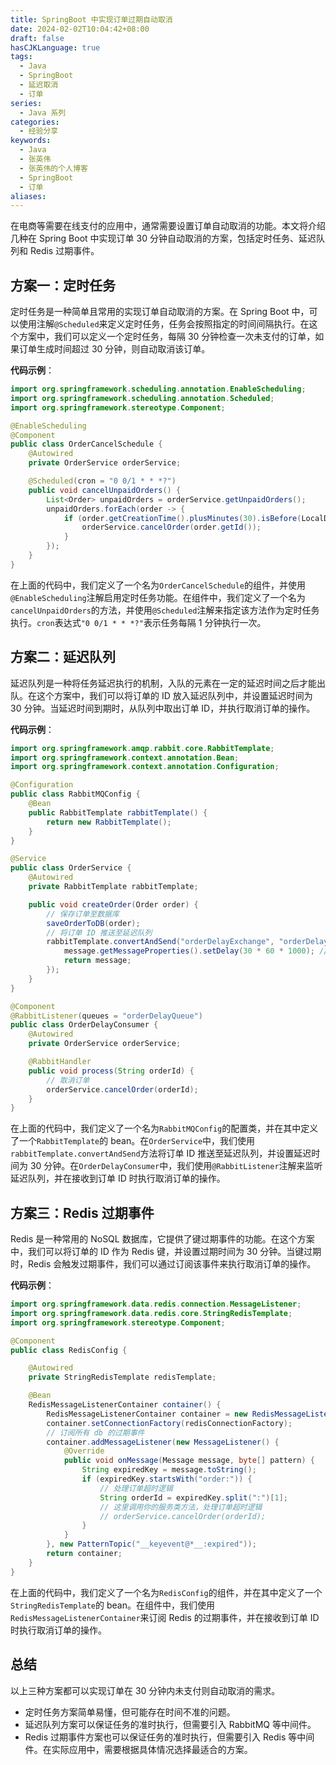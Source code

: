 ```yaml
---
title: SpringBoot 中实现订单过期自动取消
date: 2024-02-02T10:04:42+08:00
draft: false
hasCJKLanguage: true
tags:
  - Java
  - SpringBoot
  - 延迟取消
  - 订单
series:
  - Java 系列
categories:
  - 经验分享
keywords:
  - Java
  - 张英伟
  - 张英伟的个人博客
  - SpringBoot
  - 订单
aliases:
---
```


在电商等需要在线支付的应用中，通常需要设置订单自动取消的功能。本文将介绍几种在 Spring Boot 中实现订单 30 分钟自动取消的方案，包括定时任务、延迟队列和 Redis 过期事件。

<!-- more -->

## 方案一：定时任务

定时任务是一种简单且常用的实现订单自动取消的方案。在 Spring Boot 中，可以使用注解`@Scheduled`来定义定时任务，任务会按照指定的时间间隔执行。在这个方案中，我们可以定义一个定时任务，每隔 30 分钟检查一次未支付的订单，如果订单生成时间超过 30 分钟，则自动取消该订单。

**代码示例**：

```java
import org.springframework.scheduling.annotation.EnableScheduling;
import org.springframework.scheduling.annotation.Scheduled;
import org.springframework.stereotype.Component;

@EnableScheduling
@Component
public class OrderCancelSchedule {
    @Autowired
    private OrderService orderService;

    @Scheduled(cron = "0 0/1 * * *?")
    public void cancelUnpaidOrders() {
        List<Order> unpaidOrders = orderService.getUnpaidOrders();
        unpaidOrders.forEach(order -> {
            if (order.getCreationTime().plusMinutes(30).isBefore(LocalDateTime.now())) {
                orderService.cancelOrder(order.getId());
            }
        });
    }
}
```

在上面的代码中，我们定义了一个名为`OrderCancelSchedule`的组件，并使用`@EnableScheduling`注解启用定时任务功能。在组件中，我们定义了一个名为`cancelUnpaidOrders`的方法，并使用`@Scheduled`注解来指定该方法作为定时任务执行。`cron`表达式`"0 0/1 * * *?"`表示任务每隔 1 分钟执行一次。

## 方案二：延迟队列

延迟队列是一种将任务延迟执行的机制，入队的元素在一定的延迟时间之后才能出队。在这个方案中，我们可以将订单的 ID 放入延迟队列中，并设置延迟时间为 30 分钟。当延迟时间到期时，从队列中取出订单 ID，并执行取消订单的操作。

**代码示例**：

```java
import org.springframework.amqp.rabbit.core.RabbitTemplate;
import org.springframework.context.annotation.Bean;
import org.springframework.context.annotation.Configuration;

@Configuration
public class RabbitMQConfig {
    @Bean
    public RabbitTemplate rabbitTemplate() {
        return new RabbitTemplate();
    }
}

@Service
public class OrderService {
    @Autowired
    private RabbitTemplate rabbitTemplate;

    public void createOrder(Order order) {
        // 保存订单至数据库
        saveOrderToDB(order);
        // 将订单 ID 推送至延迟队列
        rabbitTemplate.convertAndSend("orderDelayExchange", "orderDelayKey", order.getId(), message -> {
            message.getMessageProperties().setDelay(30 * 60 * 1000); // 设置延迟时间
            return message;
        });
    }
}

@Component
@RabbitListener(queues = "orderDelayQueue")
public class OrderDelayConsumer {
    @Autowired
    private OrderService orderService;

    @RabbitHandler
    public void process(String orderId) {
        // 取消订单
        orderService.cancelOrder(orderId);
    }
}
```

在上面的代码中，我们定义了一个名为`RabbitMQConfig`的配置类，并在其中定义了一个`RabbitTemplate`的 bean。在`OrderService`中，我们使用`rabbitTemplate.convertAndSend`方法将订单 ID 推送至延迟队列，并设置延迟时间为 30 分钟。在`OrderDelayConsumer`中，我们使用`@RabbitListener`注解来监听延迟队列，并在接收到订单 ID 时执行取消订单的操作。

## 方案三：Redis 过期事件

Redis 是一种常用的 NoSQL 数据库，它提供了键过期事件的功能。在这个方案中，我们可以将订单的 ID 作为 Redis 键，并设置过期时间为 30 分钟。当键过期时，Redis 会触发过期事件，我们可以通过订阅该事件来执行取消订单的操作。

**代码示例**：

```java
import org.springframework.data.redis.connection.MessageListener;
import org.springframework.data.redis.core.StringRedisTemplate;
import org.springframework.stereotype.Component;

@Component
public class RedisConfig {

    @Autowired
    private StringRedisTemplate redisTemplate;

    @Bean
    RedisMessageListenerContainer container() {
        RedisMessageListenerContainer container = new RedisMessageListenerContainer();
        container.setConnectionFactory(redisConnectionFactory);
        // 订阅所有 db 的过期事件
        container.addMessageListener(new MessageListener() {
            @Override
            public void onMessage(Message message, byte[] pattern) {
                String expiredKey = message.toString();
                if (expiredKey.startsWith("order:")) {
                    // 处理订单超时逻辑
                    String orderId = expiredKey.split(":")[1];
                    // 这里调用你的服务类方法，处理订单超时逻辑
                    // orderService.cancelOrder(orderId);
                }
            }
        }, new PatternTopic("__keyevent@*__:expired"));
        return container;
    }
}
```

在上面的代码中，我们定义了一个名为`RedisConfig`的组件，并在其中定义了一个`StringRedisTemplate`的 bean。在组件中，我们使用`RedisMessageListenerContainer`来订阅 Redis 的过期事件，并在接收到订单 ID 时执行取消订单的操作。

## 总结

以上三种方案都可以实现订单在 30 分钟内未支付则自动取消的需求。
- 定时任务方案简单易懂，但可能存在时间不准的问题。
- 延迟队列方案可以保证任务的准时执行，但需要引入 RabbitMQ 等中间件。
- Redis 过期事件方案也可以保证任务的准时执行，但需要引入 Redis 等中间件。在实际应用中，需要根据具体情况选择最适合的方案。
